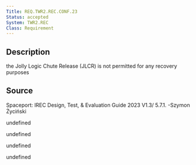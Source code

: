 ```yaml
---
Title: REQ.TWR2.REC.CONF.23
Status: accepted
System: TWR2.REC
Class: Requirement
---
```


## Description

 the Jolly Logic Chute Release (JLCR) is not permitted for any recovery
purposes

## Source

Spaceport: IREC Design, Test, & Evaluation Guide 2023 V1.3/ 5.7.1. -Szymon Życiński


undefined

undefined

undefined

undefined